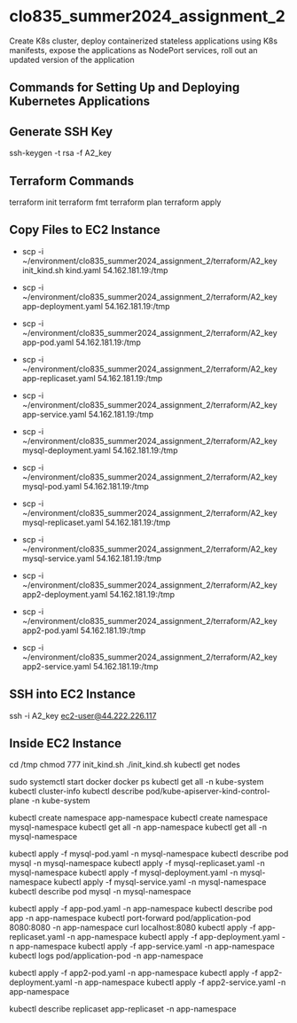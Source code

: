 # clo835_summer2024_assignment_2
Create K8s cluster, deploy containerized stateless applications using K8s manifests, expose the applications as NodePort services, roll out an updated version of the application

## Commands for Setting Up and Deploying Kubernetes Applications

## Generate SSH Key
ssh-keygen -t rsa -f A2_key

## Terraform Commands
terraform init
terraform fmt
terraform plan
terraform apply

## Copy Files to EC2 Instance
- scp -i ~/environment/clo835_summer2024_assignment_2/terraform/A2_key init_kind.sh kind.yaml 54.162.181.19:/tmp
- scp -i ~/environment/clo835_summer2024_assignment_2/terraform/A2_key app-deployment.yaml 54.162.181.19:/tmp
- scp -i ~/environment/clo835_summer2024_assignment_2/terraform/A2_key app-pod.yaml 54.162.181.19:/tmp
- scp -i ~/environment/clo835_summer2024_assignment_2/terraform/A2_key app-replicaset.yaml 54.162.181.19:/tmp
- scp -i ~/environment/clo835_summer2024_assignment_2/terraform/A2_key app-service.yaml 54.162.181.19:/tmp

- scp -i ~/environment/clo835_summer2024_assignment_2/terraform/A2_key mysql-deployment.yaml 54.162.181.19:/tmp
- scp -i ~/environment/clo835_summer2024_assignment_2/terraform/A2_key mysql-pod.yaml 54.162.181.19:/tmp
- scp -i ~/environment/clo835_summer2024_assignment_2/terraform/A2_key mysql-replicaset.yaml 54.162.181.19:/tmp
- scp -i ~/environment/clo835_summer2024_assignment_2/terraform/A2_key mysql-service.yaml 54.162.181.19:/tmp

- scp -i ~/environment/clo835_summer2024_assignment_2/terraform/A2_key app2-deployment.yaml 54.162.181.19:/tmp
- scp -i ~/environment/clo835_summer2024_assignment_2/terraform/A2_key app2-pod.yaml 54.162.181.19:/tmp
- scp -i ~/environment/clo835_summer2024_assignment_2/terraform/A2_key app2-service.yaml 54.162.181.19:/tmp

## SSH into EC2 Instance
ssh -i A2_key ec2-user@44.222.226.117

## Inside EC2 Instance
cd /tmp
chmod 777 init_kind.sh
./init_kind.sh
kubectl get nodes

sudo systemctl start docker
docker ps
kubectl get all -n kube-system
kubectl cluster-info
kubectl describe pod/kube-apiserver-kind-control-plane -n kube-system

kubectl create namespace app-namespace
kubectl create namespace mysql-namespace
kubectl get all -n app-namespace
kubectl get all -n mysql-namespace

kubectl apply -f mysql-pod.yaml -n mysql-namespace
kubectl describe pod mysql -n mysql-namespace
kubectl apply -f mysql-replicaset.yaml -n mysql-namespace 
kubectl apply -f mysql-deployment.yaml -n mysql-namespace 
kubectl apply -f mysql-service.yaml -n mysql-namespace 
kubectl describe pod mysql -n mysql-namespace

kubectl apply -f app-pod.yaml -n app-namespace
kubectl describe pod app -n app-namespace
kubectl port-forward pod/application-pod 8080:8080 -n app-namespace
curl localhost:8080
kubectl apply -f app-replicaset.yaml -n app-namespace
kubectl apply -f app-deployment.yaml -n app-namespace
kubectl apply -f app-service.yaml -n app-namespace
kubectl logs pod/application-pod -n app-namespace

kubectl apply -f app2-pod.yaml -n app-namespace
kubectl apply -f app2-deployment.yaml -n app-namespace
kubectl apply -f app2-service.yaml -n app-namespace

kubectl describe replicaset app-replicaset -n app-namespace
